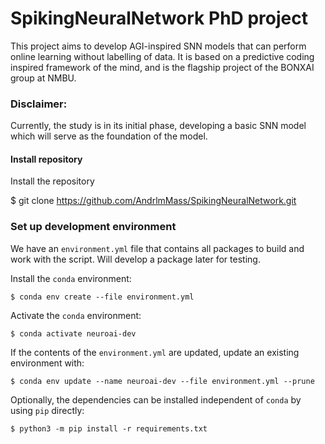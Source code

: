 # SpikingNeuralNetwork PhD project
This project aims to develop AGI-inspired SNN models that can perform online learning without labelling of data. It is based on a predictive coding inspired framework of the mind, and is the flagship project of the BONXAI group at NMBU.
### Disclaimer: 
Currently, the study is in its initial phase, developing a basic SNN model which will serve as the foundation of the model. 

#### Install repository

Install the repository

  $ git clone  https://github.com/AndrlmMass/SpikingNeuralNetwork.git

### Set up development environment

We have an `environment.yml` file that contains all packages to build and work with the script. Will develop a package later for testing.

Install the `conda` environment:

    $ conda env create --file environment.yml

Activate the `conda` environment:

    $ conda activate neuroai-dev

If the contents of the `environment.yml` are updated, update an existing environment with:

    $ conda env update --name neuroai-dev --file environment.yml --prune

Optionally, the dependencies can be installed independent of `conda` by using `pip` directly:

    $ python3 -m pip install -r requirements.txt

